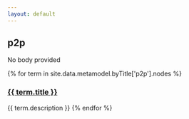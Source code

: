 ```yaml
---
layout: default
---
```

<style>
.initial-content {
  padding-left:5%;
  padding-right:25px;
}
</style>

## p2p

No body provided

{% for term in site.data.metamodel.byTitle['p2p'].nodes %}
### <a href='/_pages/embed?t={{ term.title }}'>{{ term.title }}</a>

{{ term.description }}
{% endfor %}
